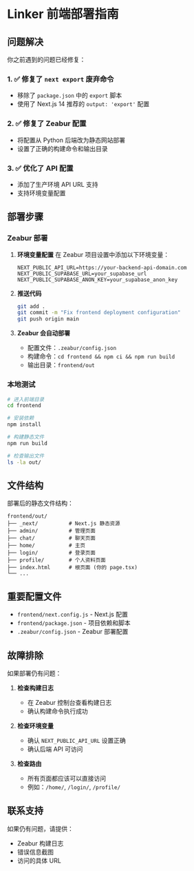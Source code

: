# Linker 前端部署指南

## 问题解决

你之前遇到的问题已经修复：

### 1. ✅ 修复了 `next export` 废弃命令
- 移除了 `package.json` 中的 `export` 脚本
- 使用了 Next.js 14 推荐的 `output: 'export'` 配置

### 2. ✅ 修复了 Zeabur 配置
- 将配置从 Python 后端改为静态网站部署
- 设置了正确的构建命令和输出目录

### 3. ✅ 优化了 API 配置
- 添加了生产环境 API URL 支持
- 支持环境变量配置

## 部署步骤

### Zeabur 部署

1. **环境变量配置**
   在 Zeabur 项目设置中添加以下环境变量：
   ```
   NEXT_PUBLIC_API_URL=https://your-backend-api-domain.com
   NEXT_PUBLIC_SUPABASE_URL=your_supabase_url
   NEXT_PUBLIC_SUPABASE_ANON_KEY=your_supabase_anon_key
   ```

2. **推送代码**
   ```bash
   git add .
   git commit -m "Fix frontend deployment configuration"
   git push origin main
   ```

3. **Zeabur 会自动部署**
   - 配置文件：`.zeabur/config.json`
   - 构建命令：`cd frontend && npm ci && npm run build`
   - 输出目录：`frontend/out`

### 本地测试

```bash
# 进入前端目录
cd frontend

# 安装依赖
npm install

# 构建静态文件
npm run build

# 检查输出文件
ls -la out/
```

## 文件结构

部署后的静态文件结构：
```
frontend/out/
├── _next/          # Next.js 静态资源
├── admin/          # 管理页面
├── chat/           # 聊天页面
├── home/           # 主页
├── login/          # 登录页面
├── profile/        # 个人资料页面
├── index.html      # 根页面 (你的 page.tsx)
└── ...
```

## 重要配置文件

- `frontend/next.config.js` - Next.js 配置
- `frontend/package.json` - 项目依赖和脚本
- `.zeabur/config.json` - Zeabur 部署配置

## 故障排除

如果部署仍有问题：

1. **检查构建日志**
   - 在 Zeabur 控制台查看构建日志
   - 确认构建命令执行成功

2. **检查环境变量**
   - 确认 `NEXT_PUBLIC_API_URL` 设置正确
   - 确认后端 API 可访问

3. **检查路由**
   - 所有页面都应该可以直接访问
   - 例如：`/home/`, `/login/`, `/profile/`

## 联系支持

如果仍有问题，请提供：
- Zeabur 构建日志
- 错误信息截图
- 访问的具体 URL 